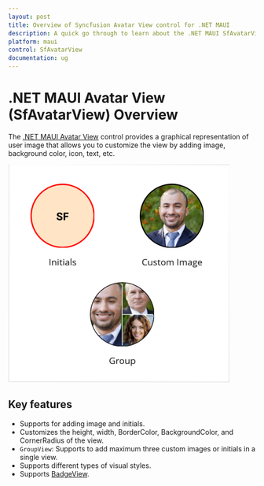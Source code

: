 ```yaml
---
layout: post
title: Overview of Syncfusion Avatar View control for .NET MAUI
description: A quick go through to learn about the .NET MAUI SfAvatarView control and the key features available in it. 
platform: maui
control: SfAvatarView
documentation: ug
---
```


# .NET MAUI Avatar View (SfAvatarView) Overview

The [.NET MAUI Avatar View](https://help.syncfusion.com/cr/maui/Syncfusion.Maui.Core.SfAvatarView.html?tabs=tabid-1) control provides a graphical representation of user image that allows you to customize the view by adding image, background color, icon, text, etc.

![.NET MAUI SfAvatarview overview.](Overview_Images/overview.png)

## Key features

* Supports for adding image and initials.
* Customizes the height, width, BorderColor, BackgroundColor, and CornerRadius of the view.
* `GroupView`: Supports to add maximum three custom images or initials in a single view.
* Supports different types of visual styles. 
* Supports [BadgeView](https://help.syncfusion.com/cr/maui/Syncfusion.Maui.Core.SfBadgeView.html).
